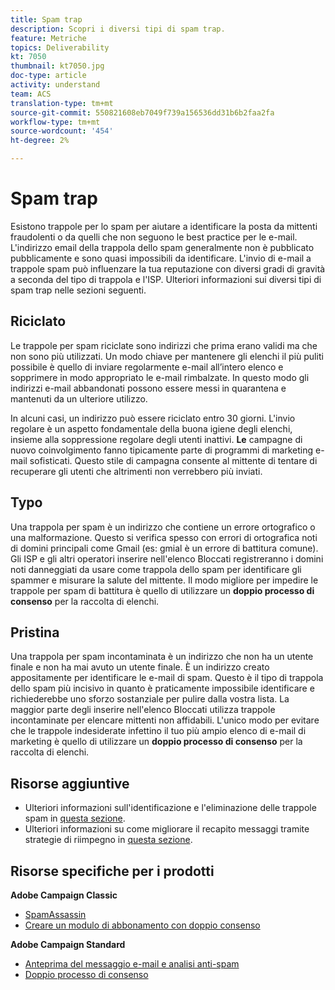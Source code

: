 ```yaml
---
title: Spam trap
description: Scopri i diversi tipi di spam trap.
feature: Metriche
topics: Deliverability
kt: 7050
thumbnail: kt7050.jpg
doc-type: article
activity: understand
team: ACS
translation-type: tm+mt
source-git-commit: 550821608eb7049f739a156536dd31b6b2faa2fa
workflow-type: tm+mt
source-wordcount: '454'
ht-degree: 2%

---
```



# Spam trap

Esistono trappole per lo spam per aiutare a identificare la posta da mittenti fraudolenti o da quelli che non seguono le best practice per le e-mail. L&#39;indirizzo email della trappola dello spam generalmente non è pubblicato pubblicamente e sono quasi impossibili da identificare. L&#39;invio di e-mail a trappole spam può influenzare la tua reputazione con diversi gradi di gravità a seconda del tipo di trappola e l&#39;ISP. Ulteriori informazioni sui diversi tipi di spam trap nelle sezioni seguenti.

## Riciclato

Le trappole per spam riciclate sono indirizzi che prima erano validi ma che non sono più utilizzati. Un modo chiave per mantenere gli elenchi il più puliti possibile è quello di inviare regolarmente e-mail all’intero elenco e sopprimere in modo appropriato le e-mail rimbalzate. In questo modo gli indirizzi e-mail abbandonati possono essere messi in quarantena e mantenuti da un ulteriore utilizzo.

In alcuni casi, un indirizzo può essere riciclato entro 30 giorni. L&#39;invio regolare è un aspetto fondamentale della buona igiene degli elenchi, insieme alla soppressione regolare degli utenti inattivi. **Le** campagne di nuovo coinvolgimento fanno tipicamente parte di programmi di marketing e-mail sofisticati. Questo stile di campagna consente al mittente di tentare di recuperare gli utenti che altrimenti non verrebbero più inviati.

## Typo

Una trappola per spam è un indirizzo che contiene un errore ortografico o una malformazione. Questo si verifica spesso con errori di ortografica noti di domini principali come Gmail (es: gmial è un errore di battitura comune). Gli ISP e gli altri operatori inserire nell&#39;elenco Bloccati registreranno i domini noti danneggiati da usare come trappola dello spam per identificare gli spammer e misurare la salute del mittente. Il modo migliore per impedire le trappole per spam di battitura è quello di utilizzare un **doppio processo di consenso** per la raccolta di elenchi.

## Pristina

Una trappola per spam incontaminata è un indirizzo che non ha un utente finale e non ha mai avuto un utente finale. È un indirizzo creato appositamente per identificare le e-mail di spam. Questo è il tipo di trappola dello spam più incisivo in quanto è praticamente impossibile identificare e richiederebbe uno sforzo sostanziale per pulire dalla vostra lista. La maggior parte degli inserire nell&#39;elenco Bloccati utilizza trappole incontaminate per elencare mittenti non affidabili. L&#39;unico modo per evitare che le trappole indesiderate infettino il tuo più ampio elenco di e-mail di marketing è quello di utilizzare un **doppio processo di consenso** per la raccolta di elenchi.

## Risorse aggiuntive

* Ulteriori informazioni sull&#39;identificazione e l&#39;eliminazione delle trappole spam in [questa sezione](/help/additional-resources/all-about-spam-traps.md).
* Ulteriori informazioni su come migliorare il recapito messaggi tramite strategie di riimpegno in [questa sezione](/help/additional-resources/re-engagement.md).

## Risorse specifiche per i prodotti

**Adobe Campaign Classic**

* [SpamAssassin](https://experienceleague.adobe.com/docs/campaign-classic/using/sending-messages/deliverability-management/spamassassin.html?lang=en#using-spamassassin)
* [Creare un modulo di abbonamento con doppio consenso](https://experienceleague.adobe.com/docs/campaign-classic/using/designing-content/web-forms/use-cases--web-forms.html?lang=en#create-a-subscription--form-with-double-opt-in)

**Adobe Campaign Standard**

* [Anteprima del messaggio e-mail e analisi anti-spam](https://experienceleague.adobe.com/docs/campaign-standard-learn/tutorials/designing-content/email-designer/preview-your-email.html#designing-content)
* [Doppio processo di consenso](https://experienceleague.adobe.com/docs/campaign-standard/using/communication-channels/landing-pages/setting-up-a-double-opt-in-process.html?lang=en#communication-channels)

